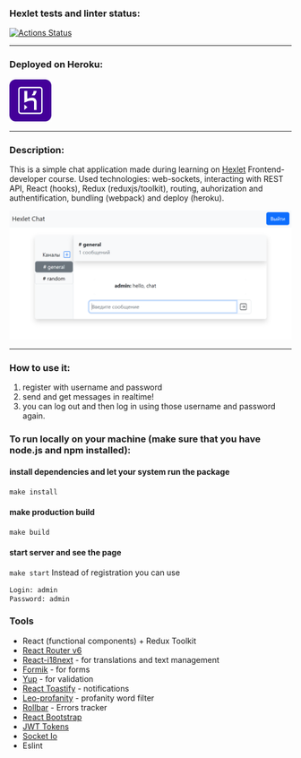 ### Hexlet tests and linter status:
[![Actions Status](https://github.com/BelarusWillBeFree/Real-time-chat/workflows/hexlet-check/badge.svg)](https://github.com/BelarusWillBeFree/Real-time-chat/actions)
___

### Deployed on Heroku:
<a href="https://serene-inlet-07885.herokuapp.com/" target="_blank">
  <img src="assets/heroku.png" alt="heroku logo" width="75"/>
</a>

___

### Description:
This is a simple chat application made during learning on <a href="https://hexlet.io/" target="_blank">Hexlet</a> Frontend-developer course.
Used technologies: web-sockets, interacting with REST API, React (hooks), Redux (reduxjs/toolkit), routing, auhorization and authentification, bundling (webpack) and deploy (heroku).

<img src="assets/app screenshot.png" alt="screenshot" width="650"/>

___

### How to use it: 
1) register with username and password
2) send and get messages in realtime!
3) you can log out and then log in using those username and password again.

### To run locally on your machine (make sure that you have node.js and npm installed):
  #### install dependencies and let your system run the package
  `make install`

  #### make production build
  `make build`

  #### start server and see the page
  `make start`
Instead of registration you can use
```
Login: admin
Password: admin
```
### Tools

* React (functional components) + Redux Toolkit
* [React Router v6](https://reactrouter.com/en/v6.3.0/api)
* [React-i18next](https://react.i18next.com/) - for translations and text management
* [Formik](https://www.npmjs.com/package/formik) - for forms
* [Yup](https://github.com/jquense/yup) - for validation
* [React Toastify](https://www.npmjs.com/package/react-toastify) - notifications
* [Leo-profanity](https://github.com/jojoee/leo-profanity) -  profanity word filter
* [Rollbar](https://rollbar.com/) - Errors tracker
* [React Bootstrap](https://github.com/react-bootstrap/react-bootstrap)
* [JWT Tokens](https://jwt.io/introduction)
* [Socket Io](https://socket.io/) 
* Eslint
